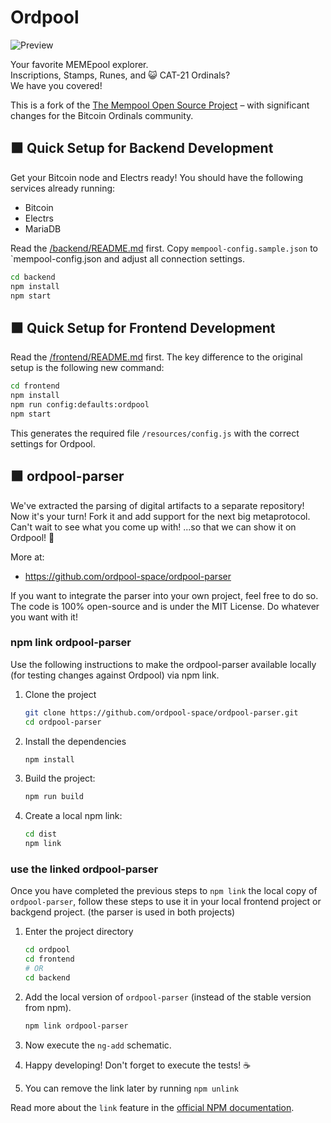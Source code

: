 # Ordpool

![Preview](frontend/src/resources/mempool-space-preview.png)

Your favorite MEMEpool explorer.  
Inscriptions, Stamps, Runes, and 😺 CAT-21 Ordinals?  
We have you covered!  

This is a fork of the [The Mempool Open Source Project](https://github.com/mempool/mempool#the-mempool-open-source-project) – with significant changes for the Bitcoin Ordinals community.



## 🟧 Quick Setup for Backend Development

Get your Bitcoin node and Electrs ready!
You should have the following services already running:

- Bitcoin
- Electrs
- MariaDB

Read the [/backend/README.md](/backend/README.md) first.
Copy `mempool-config.sample.json` to `mempool-config.json and adjust all connection settings.

```sh
cd backend
npm install
npm start
```



## 🟧 Quick Setup for Frontend Development

Read the [/frontend/README.md](/frontend/README.md) first.
The key difference to the original setup is the following new command:


```sh
cd frontend
npm install
npm run config:defaults:ordpool
npm start
```

This generates the required file `/resources/config.js` with the correct settings for Ordpool.



## 🟧 ordpool-parser

We've extracted the parsing of digital artifacts to a separate repository! 
Now it's your turn! Fork it and add support for the next big metaprotocol.
Can't wait to see what you come up with! ...so that we can show it on Ordpool! 🧡

More at: 
* https://github.com/ordpool-space/ordpool-parser

If you want to integrate the parser into your own project, feel free to do so.
The code is 100% open-source and is under the MIT License.
Do whatever you want with it!

### npm link ordpool-parser

Use the following instructions to make the ordpool-parser available locally (for testing changes against Ordpool) via npm link.

1. Clone the project

   ```sh
   git clone https://github.com/ordpool-space/ordpool-parser.git
   cd ordpool-parser
   ```

2. Install the dependencies

   ```sh
   npm install
   ```

3. Build the project:

   ```sh
   npm run build
   ```

4. Create a local npm link:

   ```sh
   cd dist
   npm link
   ```

### use the linked ordpool-parser

Once you have completed the previous steps to `npm link` the local copy of `ordpool-parser`, 
follow these steps to use it in your local frontend project or backgend project. (the parser is used in both projects)

1. Enter the project directory

   ```sh
   cd ordpool
   cd frontend
   # OR
   cd backend
   ```

2. Add the local version of `ordpool-parser` (instead of the stable version from npm).

   ```sh
   npm link ordpool-parser
   ```

3. Now execute the `ng-add` schematic.

4. Happy developing! Don't forget to execute the tests! ☕️

5. You can remove the link later by running `npm unlink`

Read more about the `link` feature in the [official NPM documentation](https://docs.npmjs.com/cli/link).

<!--


# The Mempool Open Source Project®

https://user-images.githubusercontent.com/93150691/226236121-375ea64f-b4a1-4cc0-8fad-a6fb33226840.mp4

<br>

Mempool is the fully-featured mempool visualizer, explorer, and API service running at [mempool.space](https://mempool.space/). 

It is an open-source project developed and operated for the benefit of the Bitcoin community, with a focus on the emerging transaction fee market that is evolving Bitcoin into a multi-layer ecosystem.

# Installation Methods

Mempool can be self-hosted on a wide variety of your own hardware, ranging from a simple one-click installation on a Raspberry Pi full-node distro all the way to a robust production instance on a powerful FreeBSD server. 

Most people should use a <a href="#one-click-installation">one-click install method</a>.

Other install methods are meant for developers and others with experience managing servers. If you want support for your own production instance of Mempool, or if you'd like to have your own instance of Mempool run by the mempool.space team on their own global ISP infrastructure—check out <a href="https://mempool.space/enterprise" target="_blank">Mempool Enterprise®</a>.

<a id="one-click-installation"></a>
## One-Click Installation

Mempool can be conveniently installed on the following full-node distros: 
- [Umbrel](https://github.com/getumbrel/umbrel)
- [RaspiBlitz](https://github.com/rootzoll/raspiblitz)
- [RoninDojo](https://code.samourai.io/ronindojo/RoninDojo)
- [myNode](https://github.com/mynodebtc/mynode)
- [StartOS](https://github.com/Start9Labs/start-os)
- [nix-bitcoin](https://github.com/fort-nix/nix-bitcoin/blob/a1eacce6768ca4894f365af8f79be5bbd594e1c3/examples/configuration.nix#L129)

**We highly recommend you deploy your own Mempool instance this way.** No matter which option you pick, you'll be able to get your own fully-sovereign instance of Mempool up quickly without needing to fiddle with any settings.

## Advanced Installation Methods

Mempool can be installed in other ways too, but we only recommend doing so if you're a developer, have experience managing servers, or otherwise know what you're doing.

- See the [`docker/`](./docker/) directory for instructions on deploying Mempool with Docker.
- See the [`backend/`](./backend/) and [`frontend/`](./frontend/) directories for manual install instructions oriented for developers.
- See the [`production/`](./production/) directory for guidance on setting up a more serious Mempool instance designed for high performance at scale.

-->

